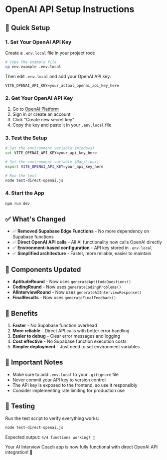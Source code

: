 # OpenAI API Setup Instructions

## 🚀 Quick Setup

### 1. Set Your OpenAI API Key

Create a `.env.local` file in your project root:

```bash
# Copy the example file
cp env.example .env.local
```

Then edit `.env.local` and add your OpenAI API key:

```env
VITE_OPENAI_API_KEY=your_actual_openai_api_key_here
```

### 2. Get Your OpenAI API Key

1. Go to [OpenAI Platform](https://platform.openai.com/api-keys)
2. Sign in or create an account
3. Click "Create new secret key"
4. Copy the key and paste it in your `.env.local` file

### 3. Test the Setup

```bash
# Set the environment variable (Windows)
set VITE_OPENAI_API_KEY=your_api_key_here

# Set the environment variable (Mac/Linux)
export VITE_OPENAI_API_KEY=your_api_key_here

# Run the test
node test-direct-openai.js
```

### 4. Start the App

```bash
npm run dev
```

## ✅ What's Changed

- ✅ **Removed Supabase Edge Functions** - No more dependency on Supabase functions
- ✅ **Direct OpenAI API calls** - All AI functionality now calls OpenAI directly
- ✅ **Environment-based configuration** - API key stored in `.env.local`
- ✅ **Simplified architecture** - Faster, more reliable, easier to maintain

## 🔧 Components Updated

- **AptitudeRound** - Now uses `generateAptitudeQuestions()`
- **CodingRound** - Now uses `generateCodingProblems()`
- **AIInterviewRound** - Now uses `generateAIInterviewResponse()`
- **FinalResults** - Now uses `generateFinalFeedback()`

## 🎯 Benefits

1. **Faster** - No Supabase function overhead
2. **More reliable** - Direct API calls with better error handling
3. **Easier to debug** - Clear error messages and logging
4. **Cost effective** - No Supabase function execution costs
5. **Simpler deployment** - Just need to set environment variables

## 🚨 Important Notes

- Make sure to add `.env.local` to your `.gitignore` file
- Never commit your API key to version control
- The API key is exposed to the frontend, so use it responsibly
- Consider implementing rate limiting for production use

## 🧪 Testing

Run the test script to verify everything works:

```bash
node test-direct-openai.js
```

Expected output: `4/4 functions working! 🎉`

Your AI Interview Coach app is now fully functional with direct OpenAI API integration! 🚀
